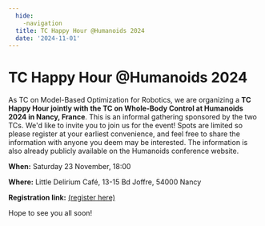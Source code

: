 ```yaml
---
  hide:
    -navigation
  title: TC Happy Hour @Humanoids 2024
  date: '2024-11-01'
---
```


# TC Happy Hour @Humanoids 2024

As TC on Model-Based Optimization for Robotics, we are organizing a **TC Happy Hour jointly with the TC on Whole-Body Control at Humanoids 2024 in Nancy, France**. This is an informal gathering sponsored by the two TCs. We'd like to invite you to join us for the event! Spots are limited so please register at your earliest convenience, and feel free to share the information with anyone you deem may be interested. The information is also already publicly available on the Humanoids conference website.

**When:** Saturday 23 November, 18:00

**Where:** Little Delirium Café, 13-15 Bd Joffre, 54000 Nancy

**Registration link:** [(register here)](https://docs.google.com/forms/d/e/1FAIpQLSeqRZqDAZl7mPcQArsDggPvpHFAf_dHp31AnA7z8c6j7wr4qA/viewform)

Hope to see you all soon!
